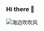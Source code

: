### Hi there 👋
![海边吹吹风](https://github-readme-stats.vercel.app/api/top-langs/?username=Astrafhtra&layout=compact&hide_border=true&langs_count=10)

<!--
**Astrafhtra/Astrafhtra** is a ✨ _special_ ✨ repository because its `README.md` (this file) appears on your GitHub profile.

Here are some ideas to get you started:

- 🔭 I’m currently working on ...
- 🌱 I’m currently learning ...
- 👯 I’m looking to collaborate on ...
- 🤔 I’m looking for help with ...
- 💬 Ask me about ...
- 📫 How to reach me: ...
- 😄 Pronouns: ...
- ⚡ Fun fact: ...
-->
